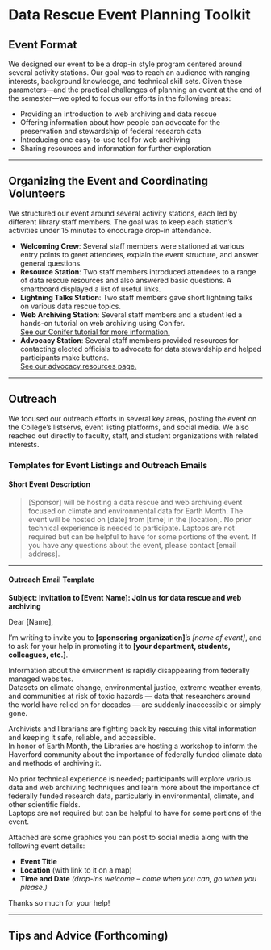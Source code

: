 # Data Rescue Event Planning Toolkit

## Event Format

We designed our event to be a drop-in style program centered around several activity stations. Our goal was to reach an audience with ranging interests, background knowledge, and technical skill sets. Given these parameters—and the practical challenges of planning an event at the end of the semester—we opted to focus our efforts in the following areas:

- Providing an introduction to web archiving and data rescue  
- Offering information about how people can advocate for the preservation and stewardship of federal research data  
- Introducing one easy-to-use tool for web archiving  
- Sharing resources and information for further exploration  

---

## Organizing the Event and Coordinating Volunteers

We structured our event around several activity stations, each led by different library staff members. The goal was to keep each station’s activities under 15 minutes to encourage drop-in attendance.

- **Welcoming Crew**: Several staff members were stationed at various entry points to greet attendees, explain the event structure, and answer general questions.  
- **Resource Station**: Two staff members introduced attendees to a range of data rescue resources and also answered basic questions. A smartboard displayed a list of useful links.  
- **Lightning Talks Station**: Two staff members gave short lightning talks on various data rescue topics.  
- **Web Archiving Station**: Several staff members and a student led a hands-on tutorial on web archiving using Conifer.  
  [See our Conifer tutorial for more information.](https://github.com/HCDigitalScholarship/Datarescue/blob/main/README.md)  
- **Advocacy Station**: Several staff members provided resources for contacting elected officials to advocate for data stewardship and helped participants make buttons.  
  [See our advocacy resources page.](https://github.com/HCDigitalScholarship/Datarescue/blob/main/advocacyresources.md)  

---

## Outreach

We focused our outreach efforts in several key areas, posting the event on the College’s listservs, event listing platforms, and social media. We also reached out directly to faculty, staff, and student organizations with related interests.

### Templates for Event Listings and Outreach Emails

#### Short Event Description

> [Sponsor] will be hosting a data rescue and web archiving event focused on climate and environmental data for Earth Month. The event will be hosted on [date] from [time] in the [location]. No prior technical experience is needed to participate. Laptops are not required but can be helpful to have for some portions of the event. If you have any questions about the event, please contact [email address].

---

#### Outreach Email Template

**Subject: Invitation to [Event Name]: Join us for data rescue and web archiving**

Dear [Name],  

I’m writing to invite you to **[sponsoring organization]**’s *[name of event]*, and to ask for your help in promoting it to **[your department, students, colleagues, etc.]**.

Information about the environment is rapidly disappearing from federally managed websites.  
Datasets on climate change, environmental justice, extreme weather events, and communities at risk of toxic hazards — data that researchers around the world have relied on for decades — are suddenly inaccessible or simply gone.

Archivists and librarians are fighting back by rescuing this vital information and keeping it safe, reliable, and accessible.  
In honor of Earth Month, the Libraries are hosting a workshop to inform the Haverford community about the importance of federally funded climate data and methods of archiving it.

No prior technical experience is needed; participants will explore various data and web archiving techniques and learn more about the importance of federally funded research data, particularly in environmental, climate, and other scientific fields.  
Laptops are not required but can be helpful to have for some portions of the event.

Attached are some graphics you can post to social media along with the following event details:

- **Event Title**  
- **Location** (with link to it on a map)  
- **Time and Date** *(drop-ins welcome – come when you can, go when you please.)*

Thanks so much for your help!

---

## Tips and Advice (Forthcoming)


